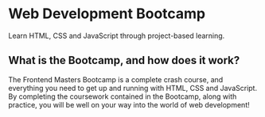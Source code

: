 # Web Development Bootcamp
Learn HTML, CSS and JavaScript through project-based learning.
## What is the Bootcamp, and how does it work?
The Frontend Masters Bootcamp is a complete crash course, and everything you need to get up and running with HTML, CSS and JavaScript. By completing the coursework contained in the Bootcamp, along with practice, you will be well on your way into the world of web development!

